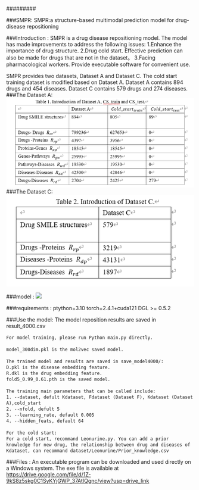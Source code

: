
#########

###SMPR:
SMPR:a structure-based multimodal prediction model for drug-disease repositioning

###Introduction :
SMPR is a drug disease repositioning model.
The model has made improvements to address the following issues:
1.Enhance the importance of drug structure.
2.Drug cold start. Effective prediction can also be made for drugs that are not in the dataset。
3.Facing pharmacological workers. Provide executable software for convenient use.

SMPR provides two datasets, Dataset A and Dataset C. The cold start training dataset is modified based on Dataset A.
Dataset A contains 894 drugs and 454 diseases.
Dataset C contains 579 drugs and 274 diseases.
###The Dataset A:
![](img/Dataset_A.png)
###The Dataset C:
![](img/Dataset_C.png)

###model :
![](img/SMPR.jpg)

###requirements :
    ptython=3.10
    torch=2.4.1+cuda121
    DGL >= 0.5.2

###Use the model:
    The model reposition results are saved in result_4000.csv

    For model training, please run Python main.py directly.

    model_300dim.pkl is the mol2vec saved model.

    The trained model and results are saved in save_model4000/:
    D.pkl is the disease embedding feature.
    R.dkl is the drug embedding feature.
    fold5_0.99_0.61.pth is the saved model.

    The training main parameters that can be called include: 
    1. --dataset, defult Kdataset, Fdataset (Dataset F), Kdataset (Dataset A),cold_start
    2. --nfold, defult 5
    3. --learning_rate, default 0.005
    4. --hidden_feats, default 64

    For the cold start:
    For a cold start, recommand Leonurine.py. You can add a prior knowledge for new drug, the relationship between drug and diseases of Kdataset, can recommand dataset/Leonurine/Prior_knowledge.csv

###Files :
    An executable program can be downloaded and used directly on a Windows system.
    The exe file is available at https://drive.google.com/file/d/1Z-9kS8z5skg0C1SyKYjGWP_37AtIQgnc/view?usp=drive_link
